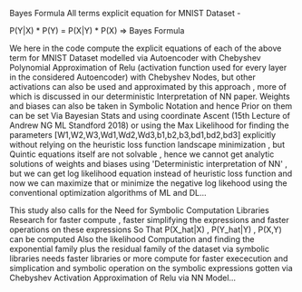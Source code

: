 Bayes Formula All terms explicit equation for MNIST Dataset -

P(Y|X) * P(Y) = P(X|Y) * P(X) => Bayes Formula

We here in the code compute the explicit equations of each of the above term for MNIST Dataset modelled via Autoencoder with Chebyshev Polynomial Approximation
of Relu (activation function used for every layer in the considered Autoencoder) with Chebyshev Nodes, but other activations can also be used and approximated by this 
approach , more of which is discussed in our deterministic Interpretation of NN paper.
Weights and biases can also be taken in Symbolic Notation and hence Prior on them can be set Via Bayesian Stats and using coordinate Ascent (15th Lecture of Andrew NG ML Standford 2018)
or using the Max Likelihood for finding the parameters [W1,W2,W3,Wd1,Wd2,Wd3,b1,b2,b3,bd1,bd2,bd3] 
explicitly without relying on the heuristic loss function landscape minimization , but
Quintic equations itself are not solvable , hence we cannot get analytic solutions
of weights and biases using 'Deterministic interpretation of NN' , but we can get 
log likelihood equation instead of heuristic loss function and now we can maximize that
or minimize the negative log likehood using the conventional optimization algorithms of ML and DL...

This study also calls for the Need for Symbolic Computation Libraries Research for faster compute , faster simplifying the expressions and faster operations on these expressions
So That P(X_hat|X) , P(Y_hat|Y) , P(X,Y) can be computed
Also the likelihood Computation and finding the exponential family plus the residual family of the dataset via 
symbolic libraries needs faster libraries or more compute for faster exececution and simplication and symbolic operation
on the symbolic expressions gotten via Chebyshev Activation Approximation of Relu via NN Model...


